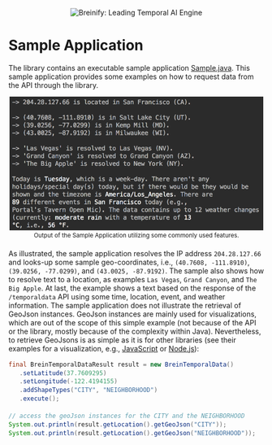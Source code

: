 <p align="center">
  <img src="https://www.breinify.com/img/Breinify_logo.png" alt="Breinify: Leading Temporal AI Engine" width="250">
</p>

# Sample Application

The library contains an executable sample application [Sample.java](../src/com/brein/sample/Sample.java). This sample
application provides some examples on how to request data from the API through the library.

<p align="center">
  <img src="https://raw.githubusercontent.com/Breinify/brein-api-library-java/master/documentation/img/sample-response-output.png" alt="Output of the Sample Application" width="500"><br/>
  <sup>Output of the Sample Application utilizing some commonly used features.</sup>
</p>

As illustrated, the sample application resolves the IP address `204.28.127.66` and looks-up some sample geo-coordinates, i.e., 
`(40.7608, -111.8910)`, `(39.0256, -77.0299)`, and `(43.0025, -87.9192)`. The sample also shows how to resolve text to a location, 
as examples `Las Vegas`, `Grand Canyon`, and `The Big Apple`. At last, the example shows a text based on the response of the
`/temporaldata` API using some time, location, event, and weather information. The sample application does not
 illustrate the retrieval of GeoJson instances. GeoJson instances are mainly used for visualizations, which are out
 of the scope of this simple example (not because of the API or the library, mostly because of the complexity within Java). 
 Nevertheless, to retrieve GeoJsons is as simple as it is for other libraries (see their examples for a visualization, e.g.,
 [JavaScript](https://github.com/Breinify/brein-api-library-javascript-browser#reverse-geocoding-retrieve-geojsons-for-eg-cities-neighborhoods-or-zip-codes) or 
 [Node.js](https://github.com/Breinify/brein-api-library-node#reverse-geocoding-retrieve-information-from-coordinates)):
 
 ```java
final BreinTemporalDataResult result = new BreinTemporalData()
    .setLatitude(37.7609295)
    .setLongitude(-122.4194155)
    .addShapeTypes("CITY", "NEIGHBORHOOD")
    .execute();

// access the geoJson instances for the CITY and the NEIGHBORHOOD
System.out.println(result.getLocation().getGeoJson("CITY"));
System.out.println(result.getLocation().getGeoJson("NEIGHBORHOOD"));
 ```